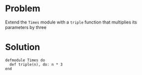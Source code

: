 # Problem
Extend the `Times` module with a `triple` function that multiplies its parameters by three

# Solution
```
defmodule Times do
  def triple(n), do: n * 3
end
```

